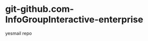 git-github.com-InfoGroupInteractive-enterprise
==============================================

yesmail repo